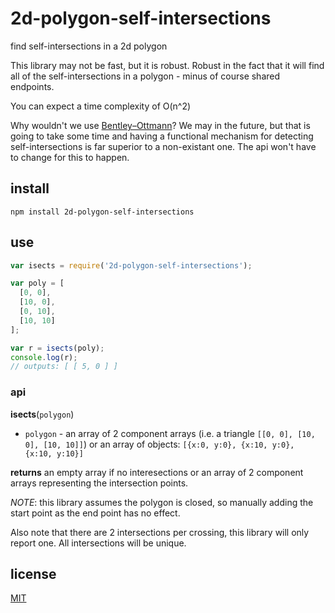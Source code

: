 # 2d-polygon-self-intersections

find self-intersections in a 2d polygon

This library may not be fast, but it is robust. Robust in the fact that it will find all of the self-intersections in a polygon - minus of course shared endpoints.

You can expect a time complexity of O(n^2)

Why wouldn't we use [Bentley–Ottmann](http://en.wikipedia.org/wiki/Bentley%E2%80%93Ottmann_algorithm)?  We may in the future, but that is going to take some time and having a functional mechanism for detecting self-intersections is far superior to a non-existant one. The api won't have to change for this to happen.

## install

`npm install 2d-polygon-self-intersections`

## use

```javascript
var isects = require('2d-polygon-self-intersections');

var poly = [
  [0, 0],
  [10, 0],
  [0, 10],
  [10, 10]
];

var r = isects(poly);
console.log(r);
// outputs: [ [ 5, 0 ] ]
```

### api

__isects__(`polygon`)

* `polygon` - an array of 2 component arrays (i.e. a triangle `[[0, 0], [10, 0], [10, 10]]`) or an array of objects: `[{x:0, y:0}, {x:10, y:0}, {x:10, y:10}]`

__returns__ an empty array if no interesections or an array of 2 component arrays representing the intersection points. 

_NOTE_: this library assumes the polygon is closed, so manually adding the start point as the end point has no effect.

Also note that there are 2 intersections per crossing, this library will only report one.  All intersections will be unique.

## license

[MIT](LICENSE.txt)
